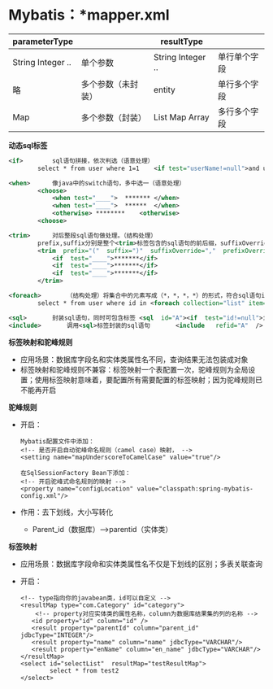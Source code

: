 # Mybatis：*mapper.xml

| parameterType     |                    | resultType        |              |
| ----------------- | ------------------ | ----------------- | ------------ |
| String Integer .. | 单个参数           | String Integer .. | 单行单个字段 |
| 略                | 多个参数（未封装） | entity            | 单行多个字段 |
| Map               | 多个参数（封装）   | List Map Array    | 多行多个字段 |



**动态sql标签**

```xml
<if>		sql语句拼接，依次判选（语意处理）
		select * from user where 1=1	<if test="userName!=null">and userName=#{userName}</if>

<when>		像java中的switch语句，多中选一（语意处理）
		<choose>
			<when test="____">	*******	</when>
			<when test="____">	******	</when>
			<otherwise>	********	<otherwise>
		<choose>

<trim>		对后整段sql语句做处理。（结构处理）
		prefix,suffix分别是整个<trim>标签包含的sql语句的前后缀，suffixOverride为去除多余的后缀
		<trim  prefix="("  suffix=")"  suffixOverride=","  prefixOverride="">
			<if  test="____">*******</if>
			<if  test="____">*******</if>
			<if  test="____">*******</if>
		</trim>

<foreach>		（结构处理）将集合中的元素写成（*，*，*，*）的形式，符合sql语句id in (1,3,4,7)形式
		select * from user where id in <foreach collection="list" item="li" open="("  separator=","  close=")"></foreach>

<sql>		封装sql语句，同时可包含标签	<sql  id="A"><if  test="id!=null">id=#{id}</sql>
<include>		调用<sql>标签封装的sql语句		<include   refid="A"  />
```



**标签映射和驼峰规则**

* 应用场景：数据库字段名和实体类属性名不同，查询结果无法包装成对象
* 标签映射和驼峰规则不兼容：标签映射一个表配置一次，驼峰规则为全局设置；使用标签映射意味着，要配置所有需要配置的标签映射；因为驼峰规则已不能再开启

**驼峰规则**

* 开启：

  ```
  Mybatis配置文件中添加：
  <!-- 是否开启自动驼峰命名规则（camel case）映射， -->
  <setting name="mapUnderscoreToCamelCase" value="true"/>
  
  在SqlSessionFactory Bean下添加：
  <!-- 开启驼峰式命名规则的映射 -->
  <property name="configLocation" value="classpath:spring-mybatis-config.xml"/>
  ```

* 作用：去下划线，大小写转化

  * Parent_id（数据库）——>parentid（实体类）

**标签映射**

* 应用场景：数据库字段命和实体类属性名不仅是下划线的区别；多表关联查询

* 开启：

  ```
  <!-- type指向你的javabean类，id可以自定义 -->
  <resultMap type="com.Category" id="category">
      <!-- property对应实体类的属性名称，column为数据库结果集的列的名称 -->
     <id property="id" column="id" />
     <result property="parentId" column="parent_id" jdbcType="INTEGER"/>
     <result property="name" column="name" jdbcType="VARCHAR"/>
     <result property="enName" column="en_name" jdbcType="VARCHAR"/>
  </resultMap>
  <select id="selectList"  resultMap="testResultMap">
          select * from test2
  </select>
  ```